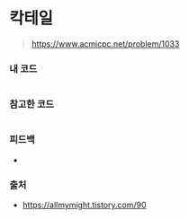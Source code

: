# 칵테일

> https://www.acmicpc.net/problem/1033

### 내 코드

```java

```

### 참고한 코드

```java

```

### 피드백

-

### 출처

- https://allmymight.tistory.com/90
